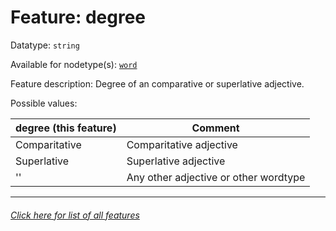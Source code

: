 # Feature: degree

Datatype: `string`

Available for nodetype(s): [`word`](wordnodefeatures.md)

Feature description: Degree of an comparative or superlative adjective.

Possible values:

degree (this feature) | Comment
--- | --- 
Comparitative | Comparitative adjective
Superlative | Superlative adjective
'' | Any other adjective or other wordtype

---
###### [Click here for list of all features](home.md)

